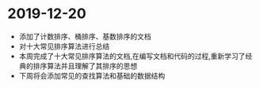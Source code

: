 # 2019-12-20

* 添加了计数排序、桶排序、基数排序的文档
* 对十大常见排序算法进行总结
* 本周完成了十大常见排序算法的文档,在编写文档和代码的过程,重新学习了经典的排序算法并且理解了其排序的思想
* 下周将会添加常见的查找算法和基础的数据结构